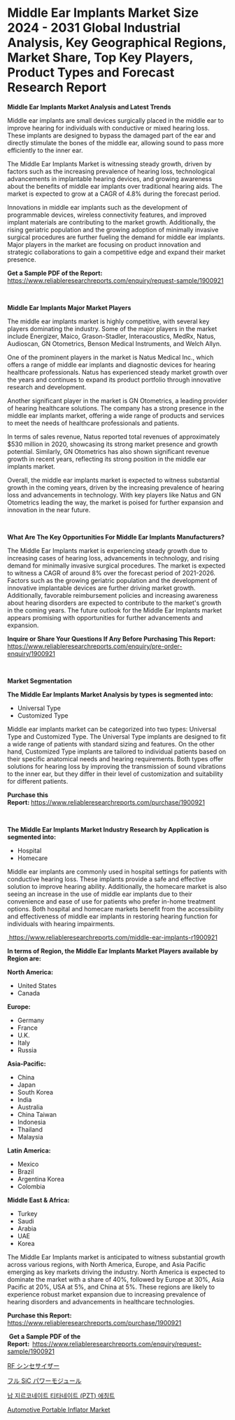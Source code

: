 <p><h1>Middle Ear Implants Market Size 2024 - 2031 Global Industrial Analysis, Key Geographical Regions, Market Share, Top Key Players, Product Types and Forecast Research Report</h1></p><p><strong>Middle Ear Implants Market Analysis and Latest Trends</strong></p>
<p><p>Middle ear implants are small devices surgically placed in the middle ear to improve hearing for individuals with conductive or mixed hearing loss. These implants are designed to bypass the damaged part of the ear and directly stimulate the bones of the middle ear, allowing sound to pass more efficiently to the inner ear.</p><p>The Middle Ear Implants Market is witnessing steady growth, driven by factors such as the increasing prevalence of hearing loss, technological advancements in implantable hearing devices, and growing awareness about the benefits of middle ear implants over traditional hearing aids. The market is expected to grow at a CAGR of 4.8% during the forecast period.</p><p>Innovations in middle ear implants such as the development of programmable devices, wireless connectivity features, and improved implant materials are contributing to the market growth. Additionally, the rising geriatric population and the growing adoption of minimally invasive surgical procedures are further fueling the demand for middle ear implants. Major players in the market are focusing on product innovation and strategic collaborations to gain a competitive edge and expand their market presence.</p></p>
<p><strong>Get a Sample PDF of the Report:&nbsp;</strong> <a href="https://www.reliableresearchreports.com/enquiry/request-sample/1900921">https://www.reliableresearchreports.com/enquiry/request-sample/1900921</a></p>
<p>&nbsp;</p>
<p><strong>Middle Ear Implants Major Market Players</strong></p>
<p><p>The middle ear implants market is highly competitive, with several key players dominating the industry. Some of the major players in the market include Energizer, Maico, Grason-Stadler, Interacoustics, MedRx, Natus, Audioscan, GN Otometrics, Benson Medical Instruments, and Welch Allyn.</p><p>One of the prominent players in the market is Natus Medical Inc., which offers a range of middle ear implants and diagnostic devices for hearing healthcare professionals. Natus has experienced steady market growth over the years and continues to expand its product portfolio through innovative research and development.</p><p>Another significant player in the market is GN Otometrics, a leading provider of hearing healthcare solutions. The company has a strong presence in the middle ear implants market, offering a wide range of products and services to meet the needs of healthcare professionals and patients.</p><p>In terms of sales revenue, Natus reported total revenues of approximately $530 million in 2020, showcasing its strong market presence and growth potential. Similarly, GN Otometrics has also shown significant revenue growth in recent years, reflecting its strong position in the middle ear implants market.</p><p>Overall, the middle ear implants market is expected to witness substantial growth in the coming years, driven by the increasing prevalence of hearing loss and advancements in technology. With key players like Natus and GN Otometrics leading the way, the market is poised for further expansion and innovation in the near future.</p></p>
<p>&nbsp;</p>
<p><strong>What Are The Key Opportunities For Middle Ear Implants Manufacturers?</strong></p>
<p><p>The Middle Ear Implants market is experiencing steady growth due to increasing cases of hearing loss, advancements in technology, and rising demand for minimally invasive surgical procedures. The market is expected to witness a CAGR of around 8% over the forecast period of 2021-2026. Factors such as the growing geriatric population and the development of innovative implantable devices are further driving market growth. Additionally, favorable reimbursement policies and increasing awareness about hearing disorders are expected to contribute to the market's growth in the coming years. The future outlook for the Middle Ear Implants market appears promising with opportunities for further advancements and expansion.</p></p>
<p><strong>Inquire or Share Your Questions If Any Before Purchasing This Report:</strong> <a href="https://www.reliableresearchreports.com/enquiry/pre-order-enquiry/1900921">https://www.reliableresearchreports.com/enquiry/pre-order-enquiry/1900921</a></p>
<p>&nbsp;</p>
<p><strong>Market Segmentation</strong></p>
<p><strong>The Middle Ear Implants Market Analysis by types is segmented into:</strong></p>
<p><ul><li>Universal Type</li><li>Customized Type</li></ul></p>
<p><p>Middle ear implants market can be categorized into two types: Universal Type and Customized Type. The Universal Type implants are designed to fit a wide range of patients with standard sizing and features. On the other hand, Customized Type implants are tailored to individual patients based on their specific anatomical needs and hearing requirements. Both types offer solutions for hearing loss by improving the transmission of sound vibrations to the inner ear, but they differ in their level of customization and suitability for different patients.</p></p>
<p><strong>Purchase this Report:&nbsp;</strong><a href="https://www.reliableresearchreports.com/purchase/1900921">https://www.reliableresearchreports.com/purchase/1900921</a></p>
<p>&nbsp;</p>
<p><strong>The Middle Ear Implants Market Industry Research by Application is segmented into:</strong></p>
<p><ul><li>Hospital</li><li>Homecare</li></ul></p>
<p><p>Middle ear implants are commonly used in hospital settings for patients with conductive hearing loss. These implants provide a safe and effective solution to improve hearing ability. Additionally, the homecare market is also seeing an increase in the use of middle ear implants due to their convenience and ease of use for patients who prefer in-home treatment options. Both hospital and homecare markets benefit from the accessibility and effectiveness of middle ear implants in restoring hearing function for individuals with hearing impairments.</p></p>
<p><a href="https://www.reliableresearchreports.com/middle-ear-implants-r1900921">&nbsp;https://www.reliableresearchreports.com/middle-ear-implants-r1900921</a></p>
<p><strong>In terms of Region, the Middle Ear Implants Market Players available by Region are:</strong></p>
<p>
    <p> <strong> North America: </strong>
        <ul>
            <li>United States</li>
            <li>Canada</li>
        </ul>
        </p> 
    <p> <strong> Europe: </strong>
        <ul>
            <li>Germany</li>
            <li>France</li>
            <li>U.K.</li>
            <li>Italy</li>
            <li>Russia</li>
        </ul>
        </p> 
    <p> <strong> Asia-Pacific: </strong>
        <ul>
            <li>China</li>
            <li>Japan</li>
            <li>South Korea</li>
            <li>India</li>
            <li>Australia</li>
            <li>China Taiwan</li>
            <li>Indonesia</li>
            <li>Thailand</li>
            <li>Malaysia</li>
        </ul>
        </p> 
    <p> <strong> Latin America: </strong>
        <ul>
            <li>Mexico</li>
            <li>Brazil</li>
            <li>Argentina Korea</li>
            <li>Colombia</li>
        </ul>
        </p> 
    <p> <strong> Middle East & Africa: </strong>
        <ul>
            <li>Turkey</li>
            <li>Saudi</li>
            <li>Arabia</li>
            <li>UAE</li>
            <li>Korea</li>
        </ul>
    </p>
    </p>
<p><p>The Middle Ear Implants market is anticipated to witness substantial growth across various regions, with North America, Europe, and Asia Pacific emerging as key markets driving the industry. North America is expected to dominate the market with a share of 40%, followed by Europe at 30%, Asia Pacific at 20%, USA at 5%, and China at 5%. These regions are likely to experience robust market expansion due to increasing prevalence of hearing disorders and advancements in healthcare technologies.</p></p>
<p><strong>Purchase this Report: </strong><a href="https://www.reliableresearchreports.com/purchase/1900921">https://www.reliableresearchreports.com/purchase/1900921</a></p>
<p>&nbsp;<strong>Get a Sample PDF of the Report:&nbsp;&nbsp;</strong><a href="https://www.reliableresearchreports.com/enquiry/request-sample/1900921">https://www.reliableresearchreports.com/enquiry/request-sample/1900921</a></p>
<p><strong></strong></p>
<p><p><a href="https://medium.com/@rocklobster885/rf%E3%82%B7%E3%83%B3%E3%82%BB%E3%82%B5%E3%82%A4%E3%82%B6%E3%83%BC%E5%B8%82%E5%A0%B4%E8%AA%BF%E6%9F%BB%E3%83%AC%E3%83%9D%E3%83%BC%E3%83%88%E3%81%AB%E3%81%AF-2024%E5%B9%B4%E3%81%8B%E3%82%892031%E5%B9%B4%E3%81%BE%E3%81%A7%E3%81%AE-cagr%E3%81%A7%E4%BA%88%E6%B8%AC%E3%81%95%E3%82%8C%E3%82%8B%E5%B8%82%E5%A0%B4%E8%A6%8F%E6%A8%A1-%E3%82%B7%E3%82%A7%E3%82%A2-%E6%88%90%E9%95%B7%E7%8E%87%E3%81%AB%E9%96%A2%E3%81%99%E3%82%8B%E5%88%86%E6%9E%90%E3%81%8C%E5%90%AB%E3%81%BE%E3%82%8C%E3%81%A6%E3%81%84%E3%81%BE%E3%81%99-e588c7293bd2">RF シンセサイザー</a></p><p><a href="https://medium.com/@kaitlensen45645/2024%E5%B9%B4%E3%81%8B%E3%82%892031%E5%B9%B4%E3%81%BE%E3%81%A7%E3%81%AE%E9%96%93-%E3%81%AEcagr%E3%81%A7%E6%8B%A1%E5%A4%A7%E3%81%97%E3%81%A6%E3%81%84%E3%82%8B%E3%83%95%E3%83%ABsic%E3%83%91%E3%83%AF%E3%83%BC%E3%83%A2%E3%82%B8%E3%83%A5%E3%83%BC%E3%83%AB%E5%B8%82%E5%A0%B4%E3%81%AE%E8%A6%8F%E6%A8%A1%E3%81%AB%E3%81%A4%E3%81%84%E3%81%A6%E3%81%AE%E6%B4%9E%E5%AF%9F-d12fac9fd2d9">フル SiC パワーモジュール</a></p><p><a href="https://github.com/fernandotryO5lson96765/Market-Research-Report-List-2/blob/main/5351346116977.md">납 지르코네이트 티타네이트 (PZT) 에칭트</a></p><p><a href="https://github.com/yemakinde/Market-Research-Report-List-3/blob/main/automotive-portable-inflator-market.md">Automotive Portable Inflator Market</a></p></p>